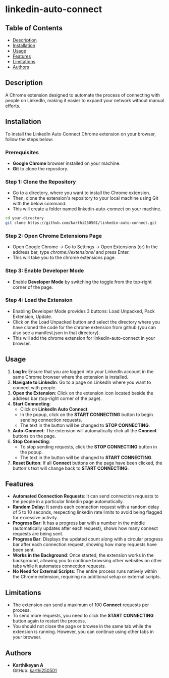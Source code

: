 # linkedin-auto-connect

## Table of Contents

- [Description](#description)
- [Installation](#installation)
- [Usage](#usage)
- [Features](#features)
- [Limitations](#limitations)
- [Authors](#authors)

## Description

A Chrome extension designed to automate the process of connecting with people on LinkedIn, making it easier to expand your network without manual efforts.

## Installation

To install the LinkedIn Auto Connect Chrome extension on your browser, follow the steps below:

### Prerequisites

- **Google Chrome** browser installed on your machine.
- **Git** to clone the repository.

### Step 1: Clone the Repository

- Go to a directory, where you want to install the Chrome extension.
- Then, clone the extension's repository to your local machine using Git with the below command:
- This will create a folder named linkedin-auto-connect on your machine.

```bash
cd your-directory
git clone https://github.com/karthi250501/linkedin-auto-connect.git
```

### Step 2: Open Chrome Extensions Page

- Open Google Chrome -> Go to Settings -> Open Extensions (or) In the address bar, type _chrome://extensions/_ and press Enter.
- This will take you to the chrome extensions page.

### Step 3: Enable Developer Mode

- Enable **Developer Mode** by switching the toggle from the top-right corner of the page.

### Step 4: Load the Extension

- Enabling Developer Mode provides 3 buttons: Load Unpacked, Pack Extension, Update.
- Click on the Load Unpacked button and select the directory where you have cloned the code for the chrome extension from github (you can also see a manifest.json in that directory).
- This will add the chrome extension for linkedin-auto-connect in your browser.

## Usage

1. **Log In**: Ensure that you are logged into your LinkedIn account in the same Chrome browser where the extension is installed.
2. **Navigate to LinkedIn**: Go to a page on LinkedIn where you want to connect with people.
3. **Open the Extension**: Click on the extension icon located beside the address bar (top-right corner of the page).
4. **Start Connecting**:
   - Click on **LinkedIn Auto Connect**.
   - In the popup, click on the **START CONNECTING** button to begin sending connection requests.
   - The text in the button will be changed to **STOP CONNECTING**.
5. **Auto-Connect**: The extension will automatically click all the **Connect** buttons on the page.
6. **Stop Connecting**:
   - To stop sending requests, click the **STOP CONNECTING** button in the popup.
   - The text in the button will be changed to **START CONNECTING**.
7. **Reset Button**: If all **Connect** buttons on the page have been clicked, the button's text will change back to **START CONNECTING**.

## Features

- **Automated Connection Requests**: It can send connection requests to the people in a particular linkedin page automatically.
- **Random Delay**: It sends each connection request with a random delay of 5 to 10 seconds, respecting linkedin rate limits to avoid being flagged for excessive activity.
- **Progress Bar**: It has a progress bar with a number in the middle (automatically updates after each request), shows how many connect requests are being sent.
- **Progress Bar**: Displays the updated count along with a circular progress bar after each connection request, showing how many requests have been sent.
- **Works in the Background**: Once started, the extension works in the background, allowing you to continue browsing other websites on other tabs while it automates connection requests.
- **No Need for External Scripts**: The entire process runs natively within the Chrome extension, requiring no additional setup or external scripts.

## Limitations

- The extension can send a maximum of 100 **Connect** requests per process.
- To send more requests, you need to click the **START CONNECTING** button again to restart the process.
- You should not close the page or browse in the same tab while the extension is running. However, you can continue using other tabs in your browser.

## Authors

- **Karthikeyan A**  
  GitHub: [karthi250501](https://github.com/karthi250501)
